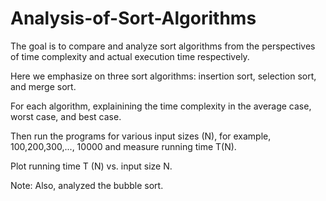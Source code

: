 # Analysis-of-Sort-Algorithms

The goal is to compare and analyze sort algorithms from the perspectives of time complexity and actual execution time respectively.

Here we emphasize on three sort algorithms: insertion sort, selection sort, and merge sort. 

For each algorithm, explainining the time complexity in the average case, worst case, and best case.

Then run the programs for various input sizes (N), for example, 100,200,300,..., 10000 and measure running time T(N).

Plot running time T (N) vs. input size N.

Note: Also, analyzed the bubble sort.
